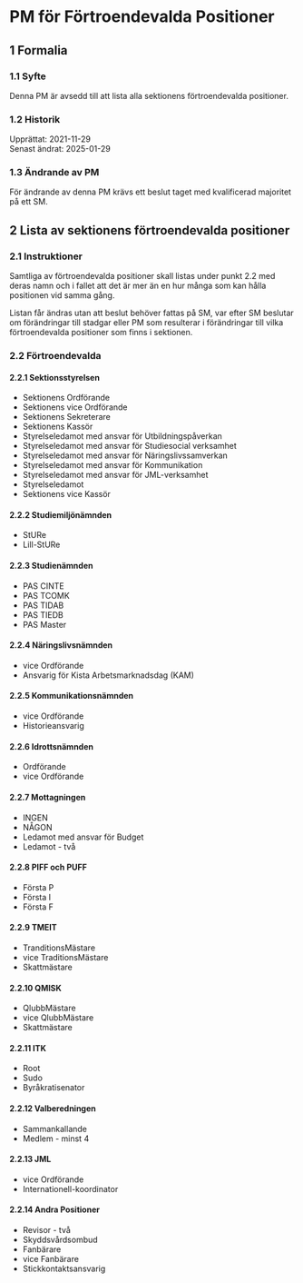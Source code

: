 # PM för Förtroendevalda Positioner

## 1 Formalia

### 1.1 Syfte

Denna PM är avsedd till att lista alla sektionens förtroendevalda positioner.

### 1.2 Historik

Upprättat: 2021-11-29  
Senast ändrat: 2025-01-29

### 1.3 Ändrande av PM

För ändrande av denna PM krävs ett beslut taget med kvalificerad majoritet på ett SM.

## 2 Lista av sektionens förtroendevalda positioner

### 2.1 Instruktioner

Samtliga av förtroendevalda positioner skall listas under punkt 2.2 med deras namn och i fallet att det är mer än en hur många som kan hålla positionen vid samma gång.

Listan får ändras utan att beslut behöver fattas på SM, var efter SM beslutar om förändringar till stadgar eller PM som resulterar i förändringar till vilka förtroendevalda positioner som finns i sektionen.

### 2.2 Förtroendevalda

#### 2.2.1 Sektionsstyrelsen

- Sektionens Ordförande
- Sektionens vice Ordförande
- Sektionens Sekreterare
- Sektionens Kassör
- Styrelseledamot med ansvar för Utbildningspåverkan
- Styrelseledamot med ansvar för Studiesocial verksamhet
- Styrelseledamot med ansvar för Näringslivssamverkan
- Styrelseledamot med ansvar för Kommunikation
- Styrelseledamot med ansvar för JML-verksamhet
- Styrelseledamot
- Sektionens vice Kassör

#### 2.2.2 Studiemiljönämnden

- StURe
- Lill-StURe

#### 2.2.3 Studienämnden

- PAS CINTE
- PAS TCOMK
- PAS TIDAB
- PAS TIEDB
- PAS Master

#### 2.2.4 Näringslivsnämnden

- vice Ordförande
- Ansvarig för Kista Arbetsmarknadsdag (KAM)
 
#### 2.2.5 Kommunikationsnämnden

- vice Ordförande
- Historieansvarig

#### 2.2.6 Idrottsnämnden

- Ordförande
- vice Ordförande

#### 2.2.7 Mottagningen

- INGEN
- NÅGON
- Ledamot med ansvar för Budget
- Ledamot - två

#### 2.2.8 PIFF och PUFF

- Första P
- Första I
- Första F

#### 2.2.9 TMEIT

- TranditionsMästare
- vice TraditionsMästare
- Skattmästare

#### 2.2.10 QMISK

- QlubbMästare
- vice QlubbMästare
- Skattmästare

#### 2.2.11 ITK

- Root
- Sudo
- Byråkratisenator

#### 2.2.12 Valberedningen

- Sammankallande
- Medlem - minst 4

#### 2.2.13 JML

- vice Ordförande
- Internationell-koordinator

#### 2.2.14 Andra Positioner

- Revisor - två
- Skyddsvårdsombud
- Fanbärare
- vice Fanbärare
- Stickkontaktsansvarig
